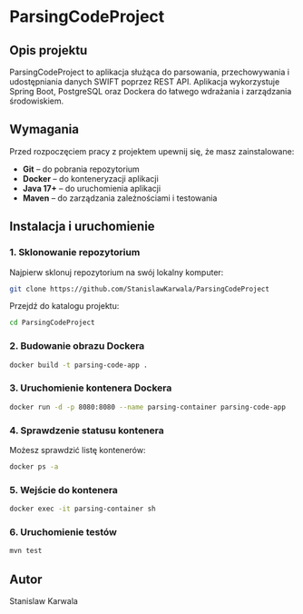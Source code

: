 # ParsingCodeProject

## Opis projektu
ParsingCodeProject to aplikacja służąca do parsowania, przechowywania i udostępniania danych SWIFT poprzez REST API. Aplikacja wykorzystuje Spring Boot, PostgreSQL oraz Dockera do łatwego wdrażania i zarządzania środowiskiem.

## Wymagania
Przed rozpoczęciem pracy z projektem upewnij się, że masz zainstalowane:
- **Git** – do pobrania repozytorium
- **Docker** – do konteneryzacji aplikacji
- **Java 17+** – do uruchomienia aplikacji
- **Maven** – do zarządzania zależnościami i testowania

## Instalacja i uruchomienie

### 1. Sklonowanie repozytorium
Najpierw sklonuj repozytorium na swój lokalny komputer:
```sh
git clone https://github.com/StanislawKarwala/ParsingCodeProject
```

Przejdź do katalogu projektu:
```sh
cd ParsingCodeProject
```

### 2. Budowanie obrazu Dockera
```sh
docker build -t parsing-code-app .
```

### 3. Uruchomienie kontenera Dockera
```sh
docker run -d -p 8080:8080 --name parsing-container parsing-code-app
```

### 4. Sprawdzenie statusu kontenera
Możesz sprawdzić listę kontenerów:
```sh
docker ps -a
```

### 5. Wejście do kontenera
```sh
docker exec -it parsing-container sh
```

### 6. Uruchomienie testów
```sh
mvn test
```

## Autor
Stanislaw Karwala

